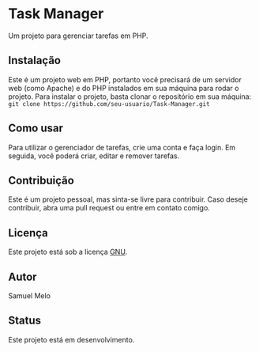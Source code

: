 # Task Manager
  Um projeto para gerenciar tarefas em PHP.

## Instalação
  Este é um projeto web em PHP, portanto você precisará de um servidor web (como Apache) e do PHP instalados em sua máquina para rodar o projeto.
  Para instalar o projeto, basta clonar o repositório em sua máquina: ``` git clone https://github.com/seu-usuario/Task-Manager.git ```

## Como usar
  Para utilizar o gerenciador de tarefas, crie uma conta e faça login. Em seguida, você poderá criar, editar e remover tarefas.

## Contribuição
  Este é um projeto pessoal, mas sinta-se livre para contribuir. Caso deseje contribuir, abra uma pull request ou entre em contato comigo.

## Licença
  Este projeto está sob a licença [GNU](https://www.gnu.org/licenses/gpl-3.0.pt-br.html).

## Autor
  Samuel Melo

## Status
  Este projeto está em desenvolvimento.
